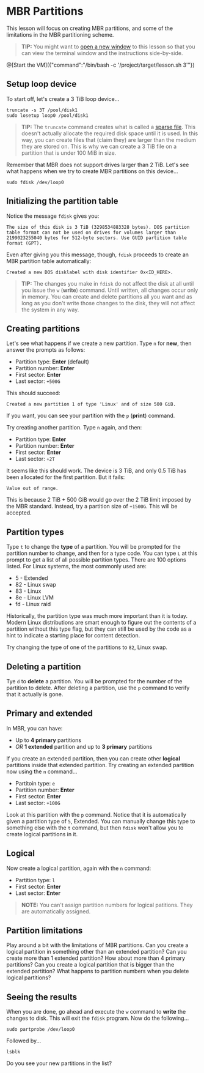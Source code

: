 # MBR Partitions

This lesson will focus on creating MBR partitions, and some of the limitations in the MBR
partitioning scheme.

> **TIP:** You might want to
<a href="https://tech.io/playgrounds/460370c032058ec25ad94748542e11273283/linux-filesystems-102---partitions/mbr-partitions" target="_top">open a new window</a>
to this lesson so that you can view the terminal window and the instructions side-by-side.

@[Start the VM]({"command":"/bin/bash -c '/project/target/lesson.sh 3'"})

## Setup loop device

To start off, let's create a 3 TiB loop device...

```
truncate -s 3T /pool/disk1
sudo losetup loop0 /pool/disk1
```

> **TIP:** The `truncate` command creates what is called a [sparse file](https://en.wikipedia.org/wiki/Sparse_file). This doesn't
actually allocate the required disk space until it is used. In this way, you can create files that (claim they) are larger than
the medium they are stored on. This is why we can create a 3 TiB file on a partition that is under 100 MiB in size.

Remember that MBR does not support drives larger than 2 TiB. Let's see what happens when we try to create MBR partitions on
this device...

```
sudo fdisk /dev/loop0
```

## Initializing the partition table

Notice the message `fdisk` gives you:

```
The size of this disk is 3 TiB (3298534883328 bytes). DOS partition table format can not be used on drives for volumes larger than 2199023255040 bytes for 512-byte sectors. Use GUID partition table format (GPT).
```

Even after giving you this message, though, `fdisk` proceeds to create an MBR partition table automatically:

```
Created a new DOS disklabel with disk identifier 0x<ID_HERE>.
```

> **TIP:** The changes you make in `fdisk` do not affect the disk at all until you issue the `w` (**write**) command. Until written, all changes occur
only in memory. You can create and delete partitions all you want and as long as you don't write those changes to the disk, they will not affect the
system in any way.

## Creating partitions

Let's see what happens if we create a new partition. Type `n` for **new**, then answer the prompts as follows:

 - Partition type: **Enter** (default)
 - Partition number: **Enter**
 - First sector: **Enter**
 - Last sector: `+500G`

This should succeed:

```
Created a new partition 1 of type 'Linux' and of size 500 GiB.
```

If you want, you can see your partition with the `p` (**print**) command.

Try creating another partition. Type `n` again, and then:

 - Partition type: **Enter**
 - Partition number: **Enter**
 - First sector: **Enter**
 - Last sector: `+2T`

It seems like this should work. The device is 3 TiB, and only 0.5 TiB has been allocated for the first partition. But it fails:

```
Value out of range.
```

This is because 2 TiB + 500 GiB would go over the 2 TiB limit imposed by the MBR standard. Instead, try a partition size of `+1500G`. This will be accepted.

## Partition types

Type `t` to change the **type** of a partition. You will be prompted for the partition number to change, and then for a type code. You can type `L` at this
prompt to get a list of all possible partition types. There are 100 options listed. For Linux systems, the most commonly used are:

 - 5 - Extended
 - 82 - Linux swap
 - 83 - Linux
 - 8e - Linux LVM
 - fd - Linux raid

Historically, the partition type was much more important than it is today. Modern Linux distributions are smart enough to figure out the contents of a partition
without this type flag, but they can still be used by the code as a hint to indicate a starting place for content detection.

Try changing the type of one of the partitions to `82`, Linux swap.

## Deleting a partition

Tye `d` to **delete** a partition. You will be prompted for the number of the partition to delete. After deleting a partition, use the `p` command to
verify that it actually is gone.

## Primary and extended

In MBR, you can have:

 - Up to **4 primary** partitions
 - _OR_ **1 extended** partition and up to **3 primary** partitions

If you create an extended partition, then you can create other **logical** partitions inside that extended partition. Try creating an extended
partition now using the `n` command...

 - Partitoin type: `e`
 - Partition number: **Enter**
 - First sector: **Enter**
 - Last sector: `+100G`

Look at this partition with the `p` command. Notice that it is automatically given a partition type of `5`, Extended. You can manually change 
this type to something else with the `t` command, but then `fdisk` won't allow you to create logical partitions in it.

## Logical

Now create a logical partition, again with the `n` command:

 - Partition type: `l`
 - First sector: **Enter**
 - Last sector: **Enter**

> **NOTE:** You can't assign partition numbers for logical patitions. They are automatically assigned.

## Partition limitations

Play around a bit with the limitations of MBR partitions. Can you create a logical partition in something other than an extended partition?
Can you create more than 1 extended partition? How about more than 4 primary partitions? Can you create a logical partition that is bigger
than the extended partition? What happens to partition numbers when you delete logical partitions?

## Seeing the results

When you are done, go ahead and execute the `w` command to **write** the changes to disk. This will exit the `fdisk` program. Now do the following...

```
sudo partprobe /dev/loop0
```

Followed by...

```
lsblk
```

Do you see your new partitions in the list?
